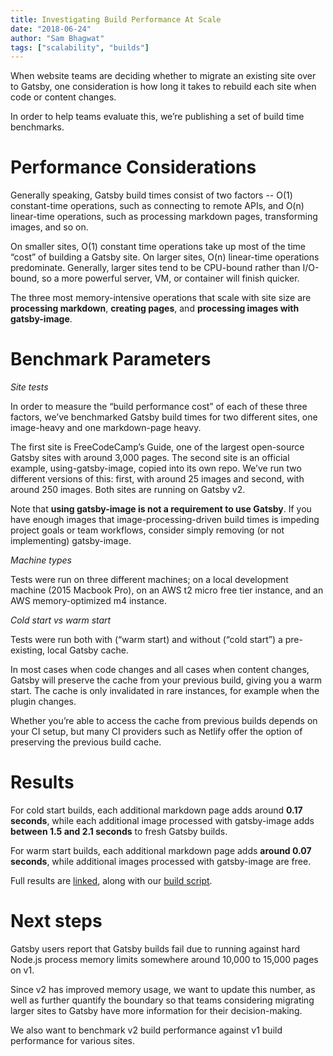 ```yaml
---
title: Investigating Build Performance At Scale
date: "2018-06-24"
author: "Sam Bhagwat"
tags: ["scalability", "builds"]
---
```

When website teams are deciding whether to migrate an existing site over to Gatsby, one consideration is how long it takes to rebuild each site when code or content changes.

In order to help teams evaluate this, we’re publishing a set of build time benchmarks.

# Performance Considerations

Generally speaking, Gatsby build times consist of two factors -- O(1) constant-time operations, such as connecting to remote APIs, and O(n) linear-time operations, such as processing markdown pages, transforming images, and so on.

On smaller sites, O(1) constant time operations take up most of the time “cost” of building a Gatsby site. On larger sites, O(n) linear-time operations predominate. Generally, larger sites tend to be CPU-bound rather than I/O-bound, so a more powerful server, VM, or container will finish quicker.

The three most memory-intensive operations that scale with site size are **processing markdown**, **creating pages**, and **processing images with gatsby-image**.

# Benchmark Parameters

_Site tests_

In order to measure the “build performance cost” of each of these three factors, we’ve benchmarked Gatsby build times for two different sites, one image-heavy and one markdown-page heavy.

The first site is FreeCodeCamp’s Guide, one of the largest open-source Gatsby sites with around 3,000 pages. The second site is an official example, using-gatsby-image, copied into its own repo. We’ve run two different versions of this: first, with around 25 images and second, with around 250 images. Both sites are running on Gatsby v2.

Note that **using gatsby-image is not a requirement to use Gatsby**. If you have enough images that image-processing-driven build times is impeding project goals or team workflows, consider simply removing (or not implementing) gatsby-image.

_Machine types_

Tests were run on three different machines; on a local development machine (2015 Macbook Pro), on an AWS t2 micro free tier instance, and an AWS memory-optimized m4 instance.

_Cold start vs warm start_

Tests were run both with (“warm start) and without (“cold start”) a pre-existing, local Gatsby cache.

In most cases when code changes and all cases when content changes, Gatsby will preserve the cache from your previous build, giving you a warm start. The cache is only invalidated in rare instances, for example when the plugin changes.

Whether you’re able to access the cache from previous builds depends on your CI setup, but many CI providers such as Netlify offer the option of preserving the previous build cache.

# Results

For cold start builds, each additional markdown page adds around **0.17 seconds**, while each additional image processed with gatsby-image adds **between 1.5 and 2.1 seconds** to fresh Gatsby builds.

For warm start builds, each additional markdown page adds **around 0.07 seconds**, while additional images processed with gatsby-image are free.

Full results are [linked](https://docs.google.com/spreadsheets/d/1ki5PwVTnIyycsk800DSWIA72UAr1k1DUJnKCf_lWz4c/edit#gid=0), along with our [build script](https://gist.github.com/calcsam/4aa066a46d74b6713c053a6adc0e0f76).

# Next steps

Gatsby users report that Gatsby builds fail due to running against hard Node.js process memory limits somewhere around 10,000 to 15,000 pages on v1.

Since v2 has improved memory usage, we want to update this number, as well as further quantify the boundary so that teams considering migrating larger sites to Gatsby have more information for their decision-making.

We also want to benchmark v2 build performance against v1 build performance for various sites.
